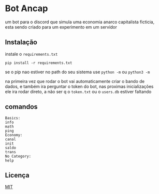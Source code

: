 # Bot Ancap

um bot para o discord que simula uma economia anarco capitalista ficticia, esta sendo criado para um experimento em um servidor

## Instalação

instale o `requirements.txt`

```shell
pip install -r requirements.txt
```

se o pip nao estiver no path do seu sistema use `python -m` ou `python3 -m`

na primeira vez que rodar o bot vai automaticamente criar o bando de dados, e também ira perguntar o token do bot, nas proximas inicializações ele ira rodar direto, a não ser q o `token.txt` ou o `users.db` estiver faltando

## comandos

```
Basics:
info  
math  
ping  
Economy:
canal
init  
saldo
trans
No Category:
help
```

## Licença

[MIT](https://choosealicense.com/licenses/mit/)
